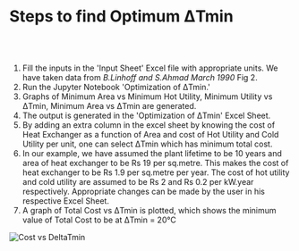<h1>Steps to find Optimum ΔTmin </h1>
<br>
<br>
<ol>
  <li> Fill the inputs in the 'Input Sheet' Excel file with appropriate units. We have taken data from <i> B.Linhoff and S.Ahmad March 1990 </i> Fig 2. </li>
  <li> Run the Jupyter Notebook 'Optimization of ΔTmin.' </li> 
  <li> Graphs of Minimum Area vs Minimum Hot Utility, Minimum Utility vs ΔTmin, Minimum Area vs ΔTmin are generated. </li>
  <li> The output is generated in the 'Optimization of ΔTmin' Excel Sheet. </li> 
  <li> By adding an extra column in the excel sheet by knowing the cost of Heat Exchanger as a function of Area and cost of Hot Utility and Cold Utility per unit, one can select ΔTmin which has minimum total cost. </li>
  <li> In our example, we have assumed the plant lifetime to be 10 years and area of heat exchanger to be Rs 19 per sq.metre. This makes the cost of heat exchanger to be Rs 1.9 per sq.metre per year. The cost of hot utility and cold utility are assumed to be Rs 2 and Rs 0.2 per kW.year respectively. Appropriate changes can be made by the user in his respective Excel Sheet. </li>
  <li> A graph of Total Cost vs ΔTmin is plotted, which shows the minimum value of Total Cost to be at ΔTmin = 20°C </li>
  </ol>

![Cost vs DeltaTmin](https://user-images.githubusercontent.com/63314951/91285215-8cbeea00-e7aa-11ea-901e-9b9bdce6280a.PNG)

